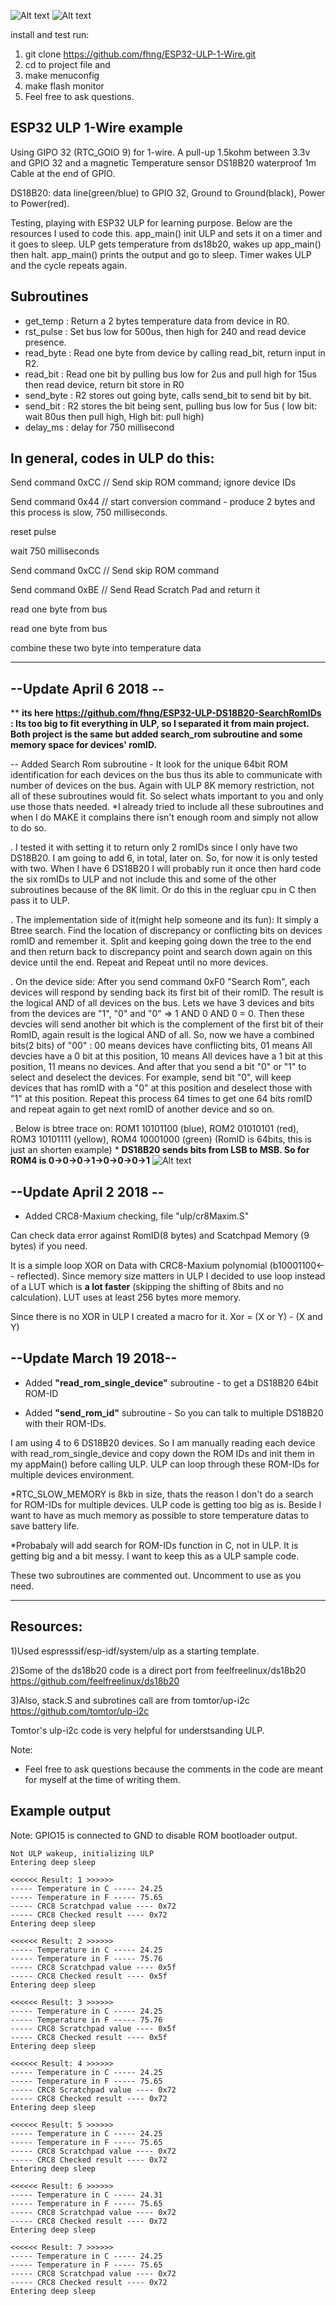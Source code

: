 ![Alt text](ds18b20.jpg?raw=true "DS18B20")
![Alt text](ds18b20_.jpg?raw=true "DS18B20")

install and test run:

1) git clone https://github.com/fhng/ESP32-ULP-1-Wire.git
2) cd to project file and 
3) make menuconfig
4) make flash monitor
5) Feel free to ask questions.


## ESP32 ULP 1-Wire example

Using GIPO 32 (RTC_GOIO 9) for 1-wire. A pull-up 1.5kohm between 3.3v and GPIO 32 and a magnetic Temperature sensor DS18B20 waterproof 1m Cable at the end of GPIO.


DS18B20: data line(green/blue) to GPIO 32, Ground to Ground(black), Power to Power(red).


Testing, playing with ESP32 ULP for learning purpose. Below are the resources I used to code this. app_main() init ULP and sets it on a timer and it goes to sleep. ULP gets temperature from ds18b20, wakes up app_main() then halt. app_main() prints the output and go to sleep. Timer wakes ULP and the cycle repeats again. 

## Subroutines

- get_temp : Return a 2 bytes temperature data from device in R0.
- rst_pulse : Set bus low for 500us, then high for 240 and read device presence.
- read_byte : Read one byte from device by calling read_bit, return input in R2.
- read_bit : Read one bit by pulling bus low for 2us and pull high for 15us then read device, return bit store in R0
- send_byte : R2 stores out going byte, calls send_bit to send bit by bit.
- send_bit : R2 stores the bit being sent, pulling bus low for 5us ( low bit: wait 80us then pull high, High bit: pull high)
- delay_ms : delay for 750 millisecond

## In general, codes in ULP do this:

Send command 0xCC // Send skip ROM command; ignore device IDs

Send command 0x44 // start conversion command - produce 2 bytes and this process is slow, 750 milliseconds.

reset pulse

wait 750 milliseconds

Send command 0xCC // Send skip ROM command

Send command 0xBE // Send Read Scratch Pad and return it

read one byte from bus

read one byte from bus

combine these two byte into temperature data



***********************************************************************************************************

## --Update April 6 2018 --

\** **its here https://github.com/fhng/ESP32-ULP-DS18B20-SearchRomIDs : Its too big to fit everything in ULP, so I separated it from main project. Both project is the same but added search_rom subroutine and some memory space for devices' romID.**

-- Added Search Rom subroutine - It look for the unique 64bit ROM identification for each devices on the bus thus its able to communicate with number of devices on the bus. Again with ULP 8K memory restriction, not all of these subroutines would fit. So select whats important to you and only use those thats needed. *I already tried to include all these subroutines and when I do MAKE it complains there isn't enough room and simply not allow to do so.

. I tested it with setting it to return only 2 romIDs since I only have two DS18B20. I am going to add 6, in total, later on. So, for now it is only tested with two. When I have 6 DS18B20 I will probably run it once then hard code the six romIDs to ULP and not include this and some of the other subroutines because of the 8K limit. Or do this in the regluar cpu in C then pass it to ULP.

. The implementation side of it(might help someone and its fun): It simply a Btree search. Find the location of discrepancy or conflicting bits on devices romID and remember it. Split and keeping going down the tree to the end and then return back to discrepancy point and search down again on this device until the end. Repeat and Repeat until no more devices.

. On the device side: After you send command 0xF0 "Search Rom", each devices will respond by sending back its first bit of their romID. The result is the logical AND of all devices on the bus. Lets we have 3 devices and bits from the devices are "1", "0" and "0" => 1 AND 0 AND 0 = 0. Then these devcies will send another bit which is the complement of the first bit of their RomID, again result is the logical AND of all. So, now we have a combined bits(2 bits) of "00" : 00 means devices have conflicting bits, 01 means All devcies have a 0 bit at this position, 10 means All devices have a 1 bit at this position, 11 means no devices. And after that you send a bit "0" or "1" to select and deselect the devices. For example, send bit "0", will keep devices that has romID with a "0" at this position and deselect those with "1" at this position. Repeat this process 64 times to get one 64 bits romID and repeat again to get next romID of another device and so on.

. Below is btree trace on: ROM1 10101100 (blue), ROM2 01010101 (red), ROM3 10101111 (yellow), ROM4 10001000 (green) (RomID is 64bits, this is just an shorten example) \* **DS18B20 sends bits from LSB to MSB. So for ROM4 is 0->0->0->1->0->0->0->1**
![Alt text](btree.png?raw=true "DS18B20")

## --Update April 2 2018 --
- Added CRC8-Maxium checking, file "ulp/cr8Maxim.S"

Can check data error against RomID(8 bytes) and Scatchpad Memory (9 bytes) if you need.

It is a simple loop XOR on Data with CRC8-Maxium polynomial (b10001100<-- reflected). Since memory size matters in ULP I decided to use loop instead of a LUT which is **a lot faster** (skipping the shifting of 8bits and no calculation). LUT uses at least 256 bytes more memory.

Since there is no XOR in ULP I created a macro for it. Xor = (X or Y) - (X and Y)


## --Update March 19 2018--

- Added **"read_rom_single_device"** subroutine - to get a DS18B20 64bit ROM-ID

- Added **"send_rom_id"** subroutine - So you can talk to multiple DS18B20 with their ROM-IDs.

I am using 4 to 6 DS18B20 devices. So I am manually reading each device with read_rom_single_device and copy down the ROM IDs and init them in my appMain() before calling ULP. ULP can loop through these ROM-IDs for multiple devices environment.   

*RTC_SLOW_MEMORY is 8kb in size, thats the reason I don't do a search for ROM-IDs for multiple devices. ULP code is getting too big as is. Beside I want to have as much memory as possible to store temperature datas to save battery life. 

*Probabaly will add search for ROM-IDs function in C, not in ULP. It is getting big and a bit messy. I want to keep this as a ULP sample code.

These two subroutines are commented out. Uncomment to use as you need.

***********************************************************************************************************





## Resources:

1)Used espresssif/esp-idf/system/ulp as a starting template.

2)Some of the ds18b20 code is a direct port from feelfreelinux/ds18b20 https://github.com/feelfreelinux/ds18b20

3)Also, stack.S and subrotines call are from tomtor/up-i2c https://github.com/tomtor/ulp-i2c

Tomtor's ulp-i2c code is very helpful for understsanding ULP.


Note:


* Feel free to ask questions because the comments in the code are meant for myself at the time of writing them.


## Example output

Note: GPIO15 is connected to GND to disable ROM bootloader output.
```
Not ULP wakeup, initializing ULP
Entering deep sleep

<<<<<< Result: 1 >>>>>>
----- Temperature in C ----- 24.25
----- Temperature in F ----- 75.65
----- CRC8 Scratchpad value ---- 0x72
----- CRC8 Checked result ---- 0x72
Entering deep sleep

<<<<<< Result: 2 >>>>>>
----- Temperature in C ----- 24.25
----- Temperature in F ----- 75.76
----- CRC8 Scratchpad value ---- 0x5f
----- CRC8 Checked result ---- 0x5f
Entering deep sleep

<<<<<< Result: 3 >>>>>>
----- Temperature in C ----- 24.25
----- Temperature in F ----- 75.76
----- CRC8 Scratchpad value ---- 0x5f
----- CRC8 Checked result ---- 0x5f
Entering deep sleep

<<<<<< Result: 4 >>>>>>
----- Temperature in C ----- 24.25
----- Temperature in F ----- 75.65
----- CRC8 Scratchpad value ---- 0x72
----- CRC8 Checked result ---- 0x72
Entering deep sleep

<<<<<< Result: 5 >>>>>>
----- Temperature in C ----- 24.25
----- Temperature in F ----- 75.65
----- CRC8 Scratchpad value ---- 0x72
----- CRC8 Checked result ---- 0x72
Entering deep sleep

<<<<<< Result: 6 >>>>>>
----- Temperature in C ----- 24.31
----- Temperature in F ----- 75.65
----- CRC8 Scratchpad value ---- 0x72
----- CRC8 Checked result ---- 0x72
Entering deep sleep

<<<<<< Result: 7 >>>>>>
----- Temperature in C ----- 24.25
----- Temperature in F ----- 75.65
----- CRC8 Scratchpad value ---- 0x72
----- CRC8 Checked result ---- 0x72
Entering deep sleep

```

